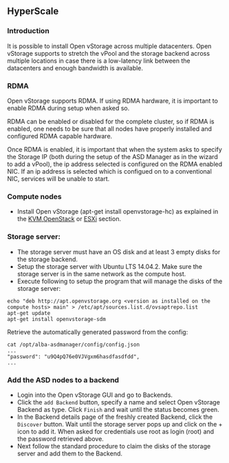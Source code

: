 ## HyperScale

### Introduction
It is possible to install Open vStorage across multiple datacenters. Open vStorage supports to stretch the vPool and the storage backend across multiple locations in case there is a low-latency link between the datacenters and enough bandwidth is available.

### RDMA

Open vStorage supports RDMA. If using RDMA hardware, it is important to enable RDMA during setup when asked so.
 
RDMA can be enabled or disabled for the complete cluster, so if RDMA is enabled, one needs to be sure that all nodes have
properly installed and configured RDMA capable hardware.

Once RDMA is enabled, it is important that when the system asks to specify the Storage IP (both during the setup 
of the ASD Manager as in the wizard to add a vPool), the ip address selected is configured on the RDMA enabled NIC. If
an ip address is selected which is configued on to a conventional NIC, services will be unable to start.

### Compute nodes
* Install Open vStorage (apt-get install openvstorage-hc) as explained in the [KVM](kvm.md),[OpenStack](openstack.md) or [ESXi](esxi.md) section.

### Storage server:
* The storage server must have an OS disk and at least 3 empty disks for the storage backend.
* Setup the storage server with Ubuntu LTS 14.04.2. Make sure the storage server is in the same network as the compute host.
* Execute following to setup the program that will manage the disks of the storage server:
```
echo "deb http://apt.openvstorage.org <version as installed on the compute hosts> main" > /etc/apt/sources.list.d/ovsaptrepo.list
apt-get update
apt-get install openvstorage-sdm
```
Retrieve the automatically generated password from the config:
```
cat /opt/alba-asdmanager/config/config.json
...
"password": "u9Q4pQ76e0VJVgxm6hasdfasdfdd",
...
```

### Add the ASD nodes to a backend
* Login into the Open vStorage GUI and go to Backends.
* Click the `add Backend` button, specify a name and select Open vStorage Backend as type. Click `Finish` and wait until the status becomes green.
* In the Backend details page of the freshly created Backend, click the `Discover` button. Wait until the storage server pops up and click on the + icon to add it. When asked for credentials use root as login (root) and the password retrieved above.
* Next follow the standard procedure to claim the disks of the storage server and add them to the Backend.
